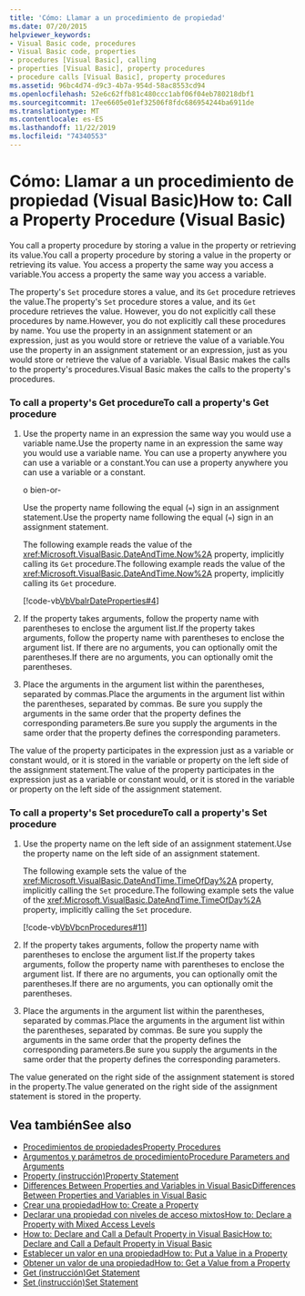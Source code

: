 ```yaml
---
title: 'Cómo: Llamar a un procedimiento de propiedad'
ms.date: 07/20/2015
helpviewer_keywords:
- Visual Basic code, procedures
- Visual Basic code, properties
- procedures [Visual Basic], calling
- properties [Visual Basic], property procedures
- procedure calls [Visual Basic], property procedures
ms.assetid: 96bc4d74-d9c3-4b7a-954d-58ac8553cd94
ms.openlocfilehash: 52e6c62ffb81c480ccc1abf06f04eb780218dbf1
ms.sourcegitcommit: 17ee6605e01ef32506f8fdc686954244ba6911de
ms.translationtype: MT
ms.contentlocale: es-ES
ms.lasthandoff: 11/22/2019
ms.locfileid: "74340553"
---
```

# <a name="how-to-call-a-property-procedure-visual-basic"></a><span data-ttu-id="a187f-102">Cómo: Llamar a un procedimiento de propiedad (Visual Basic)</span><span class="sxs-lookup"><span data-stu-id="a187f-102">How to: Call a Property Procedure (Visual Basic)</span></span>
<span data-ttu-id="a187f-103">You call a property procedure by storing a value in the property or retrieving its value.</span><span class="sxs-lookup"><span data-stu-id="a187f-103">You call a property procedure by storing a value in the property or retrieving its value.</span></span> <span data-ttu-id="a187f-104">You access a property the same way you access a variable.</span><span class="sxs-lookup"><span data-stu-id="a187f-104">You access a property the same way you access a variable.</span></span>  
  
 <span data-ttu-id="a187f-105">The property's `Set` procedure stores a value, and its `Get` procedure retrieves the value.</span><span class="sxs-lookup"><span data-stu-id="a187f-105">The property's `Set` procedure stores a value, and its `Get` procedure retrieves the value.</span></span> <span data-ttu-id="a187f-106">However, you do not explicitly call these procedures by name.</span><span class="sxs-lookup"><span data-stu-id="a187f-106">However, you do not explicitly call these procedures by name.</span></span> <span data-ttu-id="a187f-107">You use the property in an assignment statement or an expression, just as you would store or retrieve the value of a variable.</span><span class="sxs-lookup"><span data-stu-id="a187f-107">You use the property in an assignment statement or an expression, just as you would store or retrieve the value of a variable.</span></span> <span data-ttu-id="a187f-108">Visual Basic makes the calls to the property's procedures.</span><span class="sxs-lookup"><span data-stu-id="a187f-108">Visual Basic makes the calls to the property's procedures.</span></span>  
  
### <a name="to-call-a-propertys-get-procedure"></a><span data-ttu-id="a187f-109">To call a property's Get procedure</span><span class="sxs-lookup"><span data-stu-id="a187f-109">To call a property's Get procedure</span></span>  
  
1. <span data-ttu-id="a187f-110">Use the property name in an expression the same way you would use a variable name.</span><span class="sxs-lookup"><span data-stu-id="a187f-110">Use the property name in an expression the same way you would use a variable name.</span></span> <span data-ttu-id="a187f-111">You can use a property anywhere you can use a variable or a constant.</span><span class="sxs-lookup"><span data-stu-id="a187f-111">You can use a property anywhere you can use a variable or a constant.</span></span>  
  
     <span data-ttu-id="a187f-112">o bien</span><span class="sxs-lookup"><span data-stu-id="a187f-112">-or-</span></span>  
  
     <span data-ttu-id="a187f-113">Use the property name following the equal (`=`) sign in an assignment statement.</span><span class="sxs-lookup"><span data-stu-id="a187f-113">Use the property name following the equal (`=`) sign in an assignment statement.</span></span>  
  
     <span data-ttu-id="a187f-114">The following example reads the value of the <xref:Microsoft.VisualBasic.DateAndTime.Now%2A> property, implicitly calling its `Get` procedure.</span><span class="sxs-lookup"><span data-stu-id="a187f-114">The following example reads the value of the <xref:Microsoft.VisualBasic.DateAndTime.Now%2A> property, implicitly calling its `Get` procedure.</span></span>  
  
     [!code-vb[VbVbalrDateProperties#4](~/samples/snippets/visualbasic/VS_Snippets_VBCSharp/VbVbalrDateProperties/VB/Module1.vb#4)]  
  
2. <span data-ttu-id="a187f-115">If the property takes arguments, follow the property name with parentheses to enclose the argument list.</span><span class="sxs-lookup"><span data-stu-id="a187f-115">If the property takes arguments, follow the property name with parentheses to enclose the argument list.</span></span> <span data-ttu-id="a187f-116">If there are no arguments, you can optionally omit the parentheses.</span><span class="sxs-lookup"><span data-stu-id="a187f-116">If there are no arguments, you can optionally omit the parentheses.</span></span>  
  
3. <span data-ttu-id="a187f-117">Place the arguments in the argument list within the parentheses, separated by commas.</span><span class="sxs-lookup"><span data-stu-id="a187f-117">Place the arguments in the argument list within the parentheses, separated by commas.</span></span> <span data-ttu-id="a187f-118">Be sure you supply the arguments in the same order that the property defines the corresponding parameters.</span><span class="sxs-lookup"><span data-stu-id="a187f-118">Be sure you supply the arguments in the same order that the property defines the corresponding parameters.</span></span>  
  
 <span data-ttu-id="a187f-119">The value of the property participates in the expression just as a variable or constant would, or it is stored in the variable or property on the left side of the assignment statement.</span><span class="sxs-lookup"><span data-stu-id="a187f-119">The value of the property participates in the expression just as a variable or constant would, or it is stored in the variable or property on the left side of the assignment statement.</span></span>  
  
### <a name="to-call-a-propertys-set-procedure"></a><span data-ttu-id="a187f-120">To call a property's Set procedure</span><span class="sxs-lookup"><span data-stu-id="a187f-120">To call a property's Set procedure</span></span>  
  
1. <span data-ttu-id="a187f-121">Use the property name on the left side of an assignment statement.</span><span class="sxs-lookup"><span data-stu-id="a187f-121">Use the property name on the left side of an assignment statement.</span></span>  
  
     <span data-ttu-id="a187f-122">The following example sets the value of the <xref:Microsoft.VisualBasic.DateAndTime.TimeOfDay%2A> property, implicitly calling the `Set` procedure.</span><span class="sxs-lookup"><span data-stu-id="a187f-122">The following example sets the value of the <xref:Microsoft.VisualBasic.DateAndTime.TimeOfDay%2A> property, implicitly calling the `Set` procedure.</span></span>  
  
     [!code-vb[VbVbcnProcedures#11](~/samples/snippets/visualbasic/VS_Snippets_VBCSharp/VbVbcnProcedures/VB/Class1.vb#11)]  
  
2. <span data-ttu-id="a187f-123">If the property takes arguments, follow the property name with parentheses to enclose the argument list.</span><span class="sxs-lookup"><span data-stu-id="a187f-123">If the property takes arguments, follow the property name with parentheses to enclose the argument list.</span></span> <span data-ttu-id="a187f-124">If there are no arguments, you can optionally omit the parentheses.</span><span class="sxs-lookup"><span data-stu-id="a187f-124">If there are no arguments, you can optionally omit the parentheses.</span></span>  
  
3. <span data-ttu-id="a187f-125">Place the arguments in the argument list within the parentheses, separated by commas.</span><span class="sxs-lookup"><span data-stu-id="a187f-125">Place the arguments in the argument list within the parentheses, separated by commas.</span></span> <span data-ttu-id="a187f-126">Be sure you supply the arguments in the same order that the property defines the corresponding parameters.</span><span class="sxs-lookup"><span data-stu-id="a187f-126">Be sure you supply the arguments in the same order that the property defines the corresponding parameters.</span></span>  
  
 <span data-ttu-id="a187f-127">The value generated on the right side of the assignment statement is stored in the property.</span><span class="sxs-lookup"><span data-stu-id="a187f-127">The value generated on the right side of the assignment statement is stored in the property.</span></span>  
  
## <a name="see-also"></a><span data-ttu-id="a187f-128">Vea también</span><span class="sxs-lookup"><span data-stu-id="a187f-128">See also</span></span>

- [<span data-ttu-id="a187f-129">Procedimientos de propiedades</span><span class="sxs-lookup"><span data-stu-id="a187f-129">Property Procedures</span></span>](./property-procedures.md)
- [<span data-ttu-id="a187f-130">Argumentos y parámetros de procedimiento</span><span class="sxs-lookup"><span data-stu-id="a187f-130">Procedure Parameters and Arguments</span></span>](./procedure-parameters-and-arguments.md)
- [<span data-ttu-id="a187f-131">Property (instrucción)</span><span class="sxs-lookup"><span data-stu-id="a187f-131">Property Statement</span></span>](../../../../visual-basic/language-reference/statements/property-statement.md)
- [<span data-ttu-id="a187f-132">Differences Between Properties and Variables in Visual Basic</span><span class="sxs-lookup"><span data-stu-id="a187f-132">Differences Between Properties and Variables in Visual Basic</span></span>](./differences-between-properties-and-variables.md)
- [<span data-ttu-id="a187f-133">Crear una propiedad</span><span class="sxs-lookup"><span data-stu-id="a187f-133">How to: Create a Property</span></span>](./how-to-create-a-property.md)
- [<span data-ttu-id="a187f-134">Declarar una propiedad con niveles de acceso mixtos</span><span class="sxs-lookup"><span data-stu-id="a187f-134">How to: Declare a Property with Mixed Access Levels</span></span>](./how-to-declare-a-property-with-mixed-access-levels.md)
- [<span data-ttu-id="a187f-135">How to: Declare and Call a Default Property in Visual Basic</span><span class="sxs-lookup"><span data-stu-id="a187f-135">How to: Declare and Call a Default Property in Visual Basic</span></span>](./how-to-declare-and-call-a-default-property.md)
- [<span data-ttu-id="a187f-136">Establecer un valor en una propiedad</span><span class="sxs-lookup"><span data-stu-id="a187f-136">How to: Put a Value in a Property</span></span>](./how-to-put-a-value-in-a-property.md)
- [<span data-ttu-id="a187f-137">Obtener un valor de una propiedad</span><span class="sxs-lookup"><span data-stu-id="a187f-137">How to: Get a Value from a Property</span></span>](./how-to-get-a-value-from-a-property.md)
- [<span data-ttu-id="a187f-138">Get (instrucción)</span><span class="sxs-lookup"><span data-stu-id="a187f-138">Get Statement</span></span>](../../../../visual-basic/language-reference/statements/get-statement.md)
- [<span data-ttu-id="a187f-139">Set (instrucción)</span><span class="sxs-lookup"><span data-stu-id="a187f-139">Set Statement</span></span>](../../../../visual-basic/language-reference/statements/set-statement.md)
